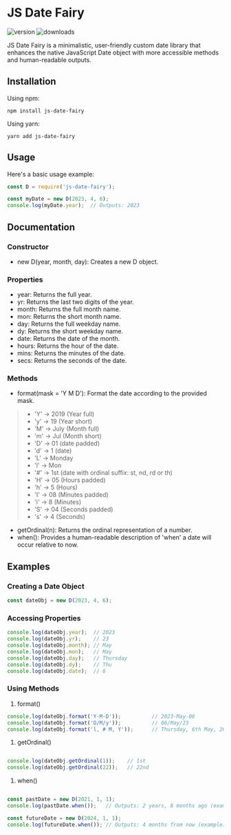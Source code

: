 # JS Date Fairy
![version](https://img.shields.io/npm/v/js-date-fairy.svg)
![downloads](https://img.shields.io/npm/dm/js-date-fairy.svg)

JS Date Fairy is a minimalistic, user-friendly custom date library that enhances the native JavaScript Date object with more accessible methods and human-readable outputs.

Installation
------------

Using npm:
```
npm install js-date-fairy
```

Using yarn:

```
yarn add js-date-fairy
```

Usage
-----

Here's a basic usage example:

```javascript
const D = require('js-date-fairy');

const myDate = new D(2023, 4, 6);
console.log(myDate.year);  // Outputs: 2023
```

Documentation
-----------------

### Constructor

-   new D(year, month, day): Creates a new D object.

### Properties

-   year: Returns the full year.
-   yr: Returns the last two digits of the year.
-   month: Returns the full month name.
-   mon: Returns the short month name.
-   day: Returns the full weekday name.
-   dy: Returns the short weekday name.
-   date: Returns the date of the month.
-   hours: Returns the hour of the date.
-   mins: Returns the minutes of the date.
-   secs: Returns the seconds of the date.

### Methods

-   format(mask = 'Y M D'): Format the date according to the provided mask.
  >* 'Y' -> 2019 (Year full)
  >* 'y' -> 19 (Year short)
  >* 'M' -> July (Month full)
  >* 'm' -> Jul (Month short)
  >* 'D' -> 01 (date padded)
  >* 'd' -> 1 (date)
  >* 'L' -> Monday
  >* 'l' -> Mon
  >* '#' -> 1st (date with ordinal suffix: st, nd, rd or th)
  >* 'H' -> 05 (Hours padded)
  >* 'h' -> 5 (Hours)
  >* 'I' -> 08 (Minutes padded)
  >* 'i' -> 8 (Minutes)
  >* 'S' -> 04 (Seconds padded)
  >* 's' -> 4 (Seconds)
-   getOrdinal(n): Returns the ordinal representation of a number.
-   when(): Provides a human-readable description of 'when' a date will occur relative to now.

Examples
--------

### Creating a Date Object

```javascript
const dateObj = new D(2023, 4, 6);
```

### Accessing Properties

```javascript
console.log(dateObj.year);  // 2023
console.log(dateObj.yr);    // 23
console.log(dateObj.month); // May
console.log(dateObj.mon);   // May
console.log(dateObj.day);   // Thursday
console.log(dateObj.dy);    // Thu
console.log(dateObj.date);  // 6
```
### Using Methods

1.  format()

```javascript
console.log(dateObj.format('Y-M-D'));          // 2023-May-06
console.log(dateObj.format('D/M/y'));          // 06/May/23
console.log(dateObj.format('l, # M, Y'));      // Thursday, 6th May, 2023
```
1.  getOrdinal()

```javascript

console.log(dateObj.getOrdinal(1));    // 1st
console.log(dateObj.getOrdinal(22));   // 22nd
```

1.  when()

```javascript

const pastDate = new D(2021, 1, 1);
console.log(pastDate.when());   // Outputs: 2 years, 8 months ago (example)

const futureDate = new D(2024, 1, 1);
console.log(futureDate.when()); // Outputs: 4 months from now (example)
```
